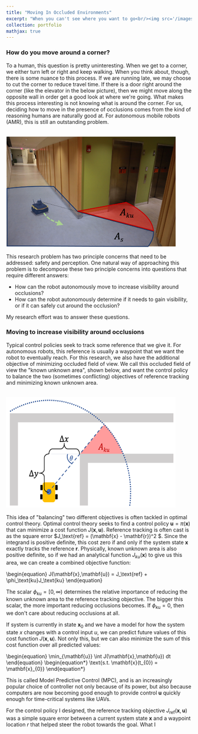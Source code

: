 ```yaml
---
title: "Moving In Occluded Environments"
excerpt: "When you can't see where you want to go<br/><img src='/images/research_pics/2020/occ_env/intro.png'>"
collection: portfolio
mathjax: true
---
```


### How do you move around a corner?

To a human, this question is pretty uninteresting. When we get to a corner, we either turn left or right and keep walking. When you think about, though, there is some nuance to this process. If we are running late, we may choose to cut the corner to reduce travel time. If there is a door right around the corner (like the elevator in the below picture), then we might move along the opposite wall in order get a good look at where we're going. What makes this process interesting is not knowing what is around the corner. For us, deciding how to move in the presence of occlusions comes from the kind of reasoning humans are naturally good at. For autonomous mobile robots (AMR), this is still an outstanding problem.

<br/><img width="460" height="300" src='/images/research_pics/2020/occ_env/intro.png'>

This research problem has two principle concerns that need to be addressed: safety and perception. One natural way of approaching this problem is to decompose these two principle concerns into questions that require different answers:
- How can the robot autonomously move to increase visibility around occlusions?
- How can the robot autonomously determine if it needs to gain visibility, or if it can safely cut around the occlusion?

My research effort was to answer these questions.

### Moving to increase visibility around occlusions

Typical control policies seek to track some reference that we give it. For autonomous robots, this reference is usually a waypoint that we want the robot to eventually reach. For this research, we also have the additional objective of minimizing occluded field of view. We call this occluded field of view the "known unknown area", shown below, and want the control policy to balance the two (sometimes conflicting) objectives of reference tracking and minimizing known unknown area.

<br/><img width="460" height="300" src='/images/research_pics/2020/occ_env/aku.png'>

This idea of "balancing" two different objectives is often tackled in optimal control theory. Optimal control theory seeks to find a control policy $\mathbf{u} = \pi(\mathbf{x})$ that can minimize a cost function $J(\mathbf{x},\mathbf{u})$. Reference tracking is often cast is as the square error $J_\text{ref} = (\mathbf{x} - \mathbf{r})^2 $. Since the integrand is positive definite, this cost zero if and only if the system state $\mathbf{x}$ exactly tracks the reference $\mathbf{r}$. Physically, known unknown area is also positive definite, so if we had an analytical function $J_{ku}(\mathbf{x})$ to give us this area, we can create a combined objective function:

\begin{equation}
J(\mathbf{x},\mathbf{u}) = J_\text{ref} + \phi_\text{ku}J_\text{ku}
\end{equation}

The scalar $\phi_\text{ku} = [0,\infty)$ determines the relative importance of reducing the known unknown area to the reference tracking objective. The bigger this scalar, the more important reducing occlusions becomes. If $\phi_\text{ku}=0$, then we don't care about reducing occlusions at all.

If system is currently in state $\mathbf{x}_0$ and we have a model for how the system state $x$ changes with a control input $u$, we can predict future values of this cost function $J(\mathbf{x},\mathbf{u})$. Not only this, but we can also minimize the sum of this cost function over all predicted values:

\begin{equation}
\min_{\mathbf{u}} \int J(\mathbf{x},\mathbf{u}) dt
\end{equation}
\begin{equation*}
\text{s.t. \mathbf{x}(t_{0}) = \mathbf{x}_{0}}
\end{equation*}

This is called Model Predictive Control (MPC), and is an increasingly popular choice of controller not only because of its power, but also because computers are now becoming good enough to provide control $\mathbf{u}$ quickly enough for time-critical systems like UAVs.

For the control policy I designed, the reference tracking objective $J_\text{ref}(\mathbf{x},\mathbf{u})$ was a simple square error between a current system state $\mathbf{x}$ and a waypoint location $r$ that helped steer the robot towards the goal. What I 